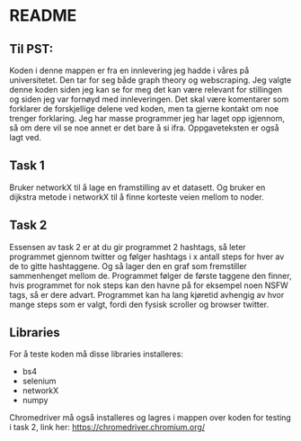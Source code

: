 # README
## Til PST:
Koden i denne mappen er fra en innlevering jeg hadde i våres på universitetet. Den tar for seg både graph theory og webscraping. Jeg valgte denne koden siden jeg kan se for meg det kan være relevant for stillingen og siden jeg var fornøyd med innleveringen. Det skal være komentarer som forklarer de forskjellige delene ved koden, men ta gjerne kontakt om noe trenger forklaring. Jeg har masse programmer jeg har laget opp igjennom, så om dere vil se noe annet er det bare å si ifra.
Oppgaveteksten er også lagt ved.

## Task 1
Bruker networkX til å lage en framstilling av et datasett. Og bruker en dijkstra metode i networkX til å finne korteste veien mellom to noder.

## Task 2
Essensen av task 2 er at du gir programmet 2 hashtags, så leter programmet gjennom twitter og følger hashtags i x antall steps for hver av de to gitte hashtaggene. Og så lager den en graf som fremstiller sammenhenget mellom de. Programmet følger de første taggene den finner, hvis programmet for nok steps kan den havne på for eksempel noen NSFW tags, så er dere advart. Programmet kan ha lang kjøretid avhengig av hvor mange steps som er valgt, fordi den fysisk scroller og browser twitter.

## Libraries
For å teste koden må disse libraries installeres:
* bs4
* selenium
* networkX
* numpy

Chromedriver må også installeres og lagres i mappen over koden for testing i task 2, link her: https://chromedriver.chromium.org/ 